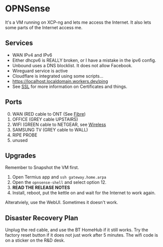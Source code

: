 # OPNSense 

It's a VM running on XCP-ng and lets me access the Internet. It also lets some parts of the Internet access me.

## Services

 - WAN IPv4 and IPv6
 - Either dhcpv6 is REALLY broken, or I have a mistake in the ipv6 config.
 - Unbound uses a DNS blocklist. It does not allow Facebook.
 - Wireguard service is active
 - Cloudflare is integrated using some scripts...
 - https://localhost.localdomain.workers.dev/ping
 - See [SSL](ssl.md) for more information on Certificates and things.

## Ports

0. WAN (RED cable to ONT (See [Fibre](fibre.md))
1. OFFICE (GREY cable UPSTAIRS)
2. WIFI (GREEN cable to NETGEAR, see [Wireless](wireless.md)
3. SAMSUNG TV (GREY cable to WALL)
4. RIPE PROBE
6. unused

## Upgrades

Remember to Snapshot the VM first.

1. Open Termius app and `ssh gateway.home.arpa`
2. Open the `opnsense-shell` and select option 12.
3. **READ THE RELEASE NOTES**
4. Install, reboot, put the kettle on and wait for the Internet to work again.

Alteratviely, use the WebUI. Sometimes it doesn't work.

## Disaster Recovery Plan

Unplug the red cable, and use the BT HomeHub if it still works. 
Try the factory reset button if it does not just work after 5 minutes.
The wifi code is on a sticker on the R&D desk.